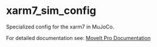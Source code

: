 # xarm7_sim_config

Specialized config for the xarm7 in MuJoCo.

For detailed documentation see: [MoveIt Pro Documentation](https://docs.picknik.ai/)
